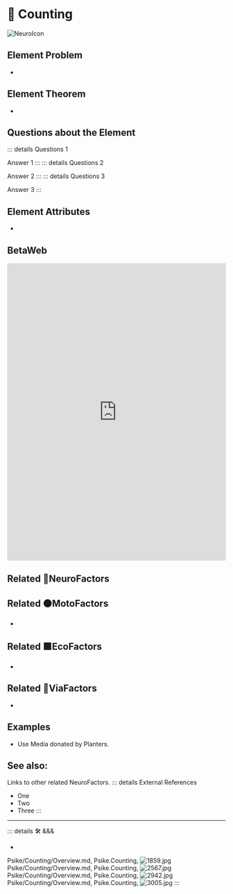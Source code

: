 
# 💜 <psike>Counting</psike>

![NeuroIcon](/Psike/Neuro_Icon.png)

## Element Problem

-

## Element Theorem

-

## Questions about the Element

::: details Questions 1

Answer 1
:::
::: details Questions 2

Answer 2
:::
::: details Questions 3

Answer 3
:::

## Element Attributes

-

## BetaWeb

<iframe
    width="100%"
    height="684"
    frameborder="0"
    src="https://observablehq.com/embed/@d3/force-directed-graph/2?cells=chart"
></iframe>

## Related 💜<psike>NeuroFactors</psike>

## Related 🟠<move>MotoFactors</move>

-

## Related 🟩<eko>EcoFactors</eko>

-

## Related 🔻<via>ViaFactors</via>

-

## Examples

- Use Media donated by Planters.

## See also:

Links to other related NeuroFactors.
::: details External References

- One
- Two
- Three
:::

---

<!-- =================================================== -->
<!-- =================================================== -->
<!-- =================================================== -->
<!-- =================================================== -->
<!-- =================================================== -->
::: details 🛠 <dev>&&&</dev>



-



Psike/Counting/Overview.md, <dev>Psike.Counting</dev>, ![1859.jpg](/PaperPhoto/1859.jpg)
Psike/Counting/Overview.md, <dev>Psike.Counting</dev>, ![2567.jpg](/PaperPhoto/2567.jpg)
Psike/Counting/Overview.md, <dev>Psike.Counting</dev>, ![2942.jpg](/PaperPhoto/2942.jpg)
Psike/Counting/Overview.md, <dev>Psike.Counting</dev>, ![3005.jpg](/PaperPhoto/3005.jpg)
:::
